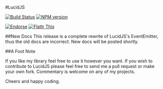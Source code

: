 #LucidJS

[![Build Status](https://travis-ci.org/RobertWHurst/LucidJS.png?branch=master)](https://travis-ci.org/RobertWHurst/LucidJS)
[![NPM version](https://badge.fury.io/js/lucidjs.png)](http://badge.fury.io/js/lucidjs)

[![Endorse](http://api.coderwall.com/robertwhurst/endorsecount.png)](http://coderwall.com/robertwhurst)
[![Flattr This](http://api.flattr.com/button/flattr-badge-large.png)](http://flattr.com/thing/1270541/RobertWHurstLucidJS-on-GitHub)

##New Docs
This release is a complete rewrite of LucidJS's EventEmitter, thus the old docs are incorrect. New docs will be posted shortly.


##A Foot Note

If you like my library feel free to use it however you want. If you wish to contribute to LucidJS please feel free to send me a pull request or make your own fork. Commentary is welcome on any of my projects.

Cheers and happy coding.

